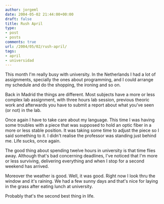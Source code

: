 ```yaml
---
author: jorgeml
date: 2004-05-02 21:44:00+00:00
draft: false
title: Rush April
type: 
- post
- posts
comments: true
url: /2004/05/02/rush-april/
tags:
- april
- universidad
---
```


This month I'm really busy with university. In the Netherlands I had a lot of assignments, specially the ones about programming, and I could arrange my schedule and do the shopping, the ironing and so on.

Back in Madrid the things are different. Most subjects have a more or less complex lab assignment, with three hours lab session, previous theoric work and afterwards you have to submit a report about what you've seen (or not) in the lab.

Once again I have to take care about my language. This time I was having some troubles with a piece that was supposed to hold an optic fiber in a more or less stable position. It was taking some time to adjust the piece so I said something to it. I didn't realise the professor was standing just behind me. Life sucks, once again.

The good thing about spending twelve hours in university is that time flies away. Although that's bad concerning deadlines, I've noticed that I'm more or less surviving, delivering everything and when I stop for a second weekend has arrived.

Moreover the weather is good. Well, it was good. Right now I look thru the window and it's raining. We had a few sunny days and that's nice for laying in the grass after eating lunch at university.

Probably that's the second best thing in life.
